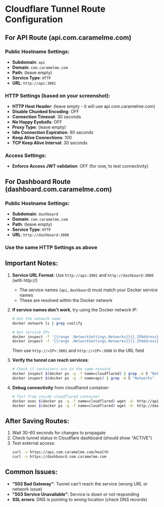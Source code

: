 # Cloudflare Tunnel Route Configuration

## For API Route (api.com.caramelme.com)

### Public Hostname Settings:
- **Subdomain**: `api`
- **Domain**: `com.caramelme.com`
- **Path**: (leave empty)
- **Service Type**: `HTTP`
- **URL**: `http://api:3001`

### HTTP Settings (based on your screenshot):
- **HTTP Host Header**: (leave empty - it will use api.com.caramelme.com)
- **Disable Chunked Encoding**: OFF
- **Connection Timeout**: 30 seconds
- **No Happy Eyeballs**: OFF
- **Proxy Type**: (leave empty)
- **Idle Connection Expiration**: 90 seconds
- **Keep Alive Connections**: 100
- **TCP Keep Alive Interval**: 30 seconds

### Access Settings:
- **Enforce Access JWT validation**: OFF (for now, to test connectivity)

## For Dashboard Route (dashboard.com.caramelme.com)

### Public Hostname Settings:
- **Subdomain**: `dashboard`
- **Domain**: `com.caramelme.com`
- **Path**: (leave empty)
- **Service Type**: `HTTP`
- **URL**: `http://dashboard:3000`

### Use the same HTTP Settings as above

## Important Notes:

1. **Service URL Format**: Use `http://api:3001` and `http://dashboard:3000` (with http://)
   - The service names (`api`, `dashboard`) must match your Docker service names
   - These are resolved within the Docker network

2. **If service names don't work**, try using the Docker network IP:
   ```bash
   # Get the network name
   docker network ls | grep coolify
   
   # Get service IPs
   docker inspect -f '{{range .NetworkSettings.Networks}}{{.IPAddress}}{{end}}' $(docker ps -q -f name=api)
   docker inspect -f '{{range .NetworkSettings.Networks}}{{.IPAddress}}{{end}}' $(docker ps -q -f name=dashboard)
   ```
   Then use `http://<IP>:3001` and `http://<IP>:3000` in the URL field

3. **Verify the tunnel can reach services**:
   ```bash
   # Check if containers are in the same network
   docker inspect $(docker ps -q -f name=cloudflared) | grep -A 5 "Networks"
   docker inspect $(docker ps -q -f name=api) | grep -A 5 "Networks"
   ```

4. **Debug connectivity** from cloudflared container:
   ```bash
   # Test from inside cloudflared container
   docker exec $(docker ps -q -f name=cloudflared) wget -O- http://api:3001/health
   docker exec $(docker ps -q -f name=cloudflared) wget -O- http://dashboard:3000
   ```

## After Saving Routes:

1. Wait 30-60 seconds for changes to propagate
2. Check tunnel status in Cloudflare dashboard (should show "ACTIVE")
3. Test external access:
   ```bash
   curl -v https://api.com.caramelme.com/health
   curl -v https://dashboard.com.caramelme.com
   ```

## Common Issues:

- **"502 Bad Gateway"**: Tunnel can't reach the service (wrong URL or network issue)
- **"503 Service Unavailable"**: Service is down or not responding
- **SSL errors**: DNS is pointing to wrong location (check DNS records)